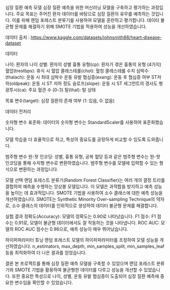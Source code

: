 심장 질환 예측 모델
심장 질환 예측을 위한 머신러닝 모델을 구축하고 평가하는 과정입니다. 
주요 목표는 주어진 환자 데이터를 바탕으로 심장 질환의 유무를 예측하는 것입니다. 
이를 위해 랜덤 포레스트 분류기를 사용하여 모델을 훈련하고 평가합니다. 
데이터 불균형 문제를 해결하기 위해 SMOTE 기법을 적용하여 성능을 개선하였습니다.

데이터 출처 : https://www.kaggle.com/datasets/johnsmith88/heart-disease-dataset

데이터

나이: 환자의 나이
성별: 환자의 성별
흉통 유형(cp): 환자가 겪은 흉통의 유형 (4가지)
혈압(trestbps): 휴식 시 혈압
콜레스테롤(chol): 혈청 콜레스테롤 수치
심박수(thalach): 운동 시 최대 심박수
운동 유발 협심증(exang): 운동 후 협심증 여부
ST저하(oldpeak): 운동 시 ST 저하 정도
슬로프(slope): 운동 시 ST 세그먼트의 경사도
형광투시(ca): 주요 혈관 수 (0-3)
탈(thal): 탈 상태

목표 변수(target): 심장 질환의 존재 여부 (1: 있음, 0: 없음)

데이터 전처리

숫자형 변수 표준화: 데이터의 숫자형 변수는 StandardScaler를 사용하여 표준화했습니다. 

모델 학습을 더 효율적으로 하고, 특성의 중요도를 공정하게 비교할 수 있도록 도와줍니다.

범주형 변수 원-핫 인코딩: 성별, 흉통 유형, 공복 혈당 등과 같은 범주형 변수는 원-핫 인코딩을 통해 수치형 변수로 변환하였습니다. 
범주형 변수를 모델에 입력할 수 있는 형식으로 변환하는 과정입니다.

모델 선택
랜덤 포레스트 분류기(Random Forest Classifier)는 여러 개의 결정 트리를 결합하여 예측을 수행하는 앙상블 모델입니다. 
이 모델은 과적합을 방지하고 예측 성능을 높이는 데 효과적입니다.
SMOTE 기법을 사용하여 소수 클래스에 대한 예측 성능을 개선하였습니다. 
SMOTE는 Synthetic Minority Over-sampling Technique의 약자로, 소수 클래스의 데이터를 인위적으로 생성하여 데이터 불균형 문제를 해결합니다.

실험 결과
정확도(Accuracy): 모델의 정확도는 0.90로 나타났습니다.
F1 점수: F1 점수는 0.91로, 모델이 불균형 데이터에서도 잘 작동하는 것을 나타냅니다.
ROC AUC: 모델의 ROC AUC 점수는 0.96으로, 예측 성능이 매우 뛰어났습니다.

하이퍼파라미터 튜닝
랜덤 포레스트 모델의 하이퍼파라미터를 조정하여 모델 성능을 개선하였습니다. 
n_estimators, max_depth, min_samples_split, min_samples_leaf 등을 최적화하여 더 나은 결과를 얻었습니다.


결론
본 프로젝트를 통해 심장 질환 예측 모델을 구축할 수 있었으며 랜덤 포레스트 분류기와 SMOTE 기법을 활용하여 불균형한 데이터를 다루고 성능을 개선할 수 있었습니다. 
또한 중요한 특성으로 나이, 성별, 운동 유발 협심증이 도출되어 심장 질환 예측에 중요한 변수임을 확인할 수 있었습니다.
